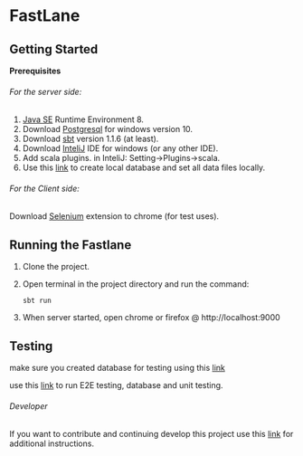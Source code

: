# FastLane

## Getting Started

**Prerequisites**

###### For the server side:
1. [Java SE](http://www.oracle.com/technetwork/java/javase/downloads/index.html) Runtime Environment 8.
2. Download [Postgresql](https://www.postgresql.org/download/windows/) for windows version 10.
3. Download [sbt]( https://www.scala-sbt.org/download.html) version 1.1.6 (at least).
4. Download [InteliJ]( https://www.jetbrains.com/idea/download/#section=windows) IDE for windows (or any other IDE).
5. Add scala plugins. in InteliJ: Setting->Plugins->scala.
6. Use this [link](https://docs.google.com/document/d/1LxIxe7lPR3rUdYqwPwxIuVzXn6O_SIxkgjjq9KPquQs/edit#) to create local database and set all data files locally. 

###### For the Client side:
Download [Selenium](https://chrome.google.com/webstore/detail/selenium-ide/mooikfkahbdckldjjndioackbalphokd?hl=en) extension to chrome (for test uses).

## Running the Fastlane 

1. Clone the project.
2. Open terminal in the project directory and run the command:

    `sbt run`
 
3. When server started, open chrome or firefox @ http://localhost:9000

## Testing

make sure you created database for testing using this [link](https://docs.google.com/document/d/1LxIxe7lPR3rUdYqwPwxIuVzXn6O_SIxkgjjq9KPquQs/edit)

use this [link](https://docs.google.com/document/d/1i9PuP6IPbM7SjClE43RJl3bM79P2j55hoY1tYSJaHPY/edit) to run E2E testing, database and unit testing.

###### Developer
If you want to contribute and continuing develop this project use this [link](https://docs.google.com/document/d/1SgVN07NYaXglP2BD7qzGTVCMvkpHeGWV/edit#) for additional instructions. 

